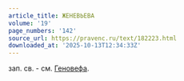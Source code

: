 ```yaml
---
article_title: ЖЕНЕВЬЕВА
volume: '19'
page_numbers: '142'
source_url: https://pravenc.ru/text/182223.html
downloaded_at: '2025-10-13T12:34:33Z'
---
```


зап. св. - см. [Геновефа](https://pravenc.ru/text/Геновефа.html).
